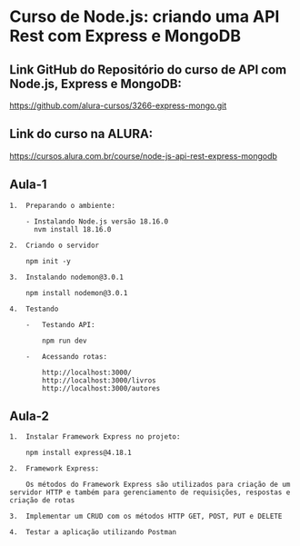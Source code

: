 # Curso de Node.js: criando uma API Rest com Express e MongoDB

## Link GitHub do Repositório do curso de API com Node.js, Express e MongoDB:
https://github.com/alura-cursos/3266-express-mongo.git

## Link do curso na ALURA:
https://cursos.alura.com.br/course/node-js-api-rest-express-mongodb

## Aula-1
    1.  Preparando o ambiente:

        - Instalando Node.js versão 18.16.0
          nvm install 18.16.0

    2.  Criando o servidor

        npm init -y

    3.  Instalando nodemon@3.0.1

        npm install nodemon@3.0.1

    4.  Testando
        
        -   Testando API:

            npm run dev

        -   Acessando rotas:

            http://localhost:3000/
            http://localhost:3000/livros
            http://localhost:3000/autores

## Aula-2

	1.	Instalar Framework Express no projeto:

		npm install express@4.18.1

	2.	Framework Express:

		Os métodos do Framework Express são utilizados para criação de um servidor HTTP e também para gerenciamento de requisições, respostas e criação de rotas

	3.	Implementar um CRUD com os métodos HTTP GET, POST, PUT e DELETE

	4.	Testar a aplicação utilizando Postman
